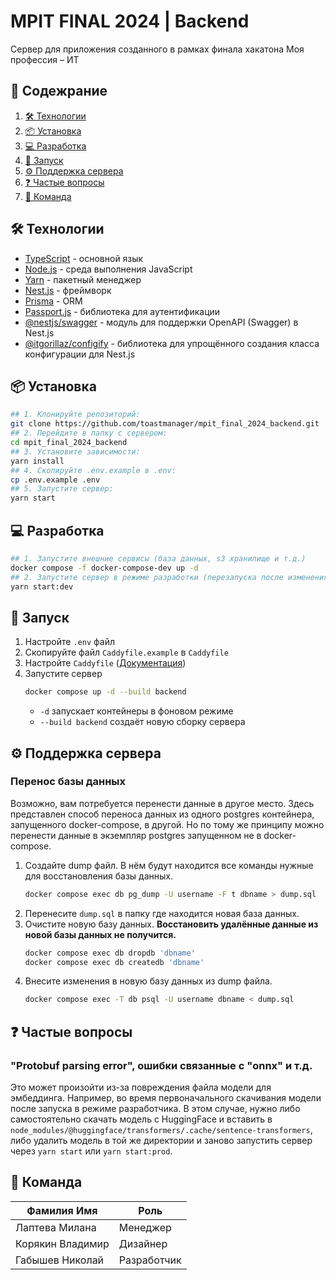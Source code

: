 # MPIT FINAL 2024 | Backend

Сервер для приложения созданного в рамках финала хакатона Моя профессия – ИТ

## 📖 Содежрание

1. [🛠 Технологии](#-технологии)
2. [📦 Установка](#-установка)
3. [💻 Разработка](#-разработка)
4. [🔧 Запуск](#-запуск)
5. [⚙️ Поддержка сервера](#️-поддержка-сервера)
6. [❓ Частые вопросы](#️-частые-вопросы)
7. [🤝 Команда](#-команда)

## 🛠 Технологии

- [TypeScript](https://www.typescriptlang.org/) - основной язык
- [Node.js](https://nodejs.org) - среда выполнения JavaScript
- [Yarn](https://yarnpkg.com/) - пакетный менеджер
- [Nest.js](https://nestjs.com/) - фреймворк
- [Prisma](https://www.prisma.io/) - ORM
- [Passport.js](https://www.prisma.io/) - библиотека для аутентификации
- [@nestjs/swagger](https://github.com/nestjs/swagger) - модуль для поддержки OpenAPI (Swagger) в Nest.js
- [@itgorillaz/configify](https://github.com/it-gorillaz/configify) - библиотека для упрощённого создания класса конфигурации для Nest.js

## 📦 Установка

```bash
## 1. Клонируйте репозиторий:
git clone https://github.com/toastmanager/mpit_final_2024_backend.git
## 2. Перейдите в папку с сервером:
cd mpit_final_2024_backend
## 3. Установите зависимости:
yarn install
## 4. Скопируйте .env.example в .env:
cp .env.example .env
## 5. Запустите сервер:
yarn start
```

## 💻 Разработка

```bash
## 1. Запустите внешние сервисы (база данных, s3 хранилище и т.д.)
docker compose -f docker-compose-dev up -d
## 2. Запустите сервер в режиме разработки (перезапуска после изменения файлов)
yarn start:dev
```

## 🔧 Запуск

1. Настройте `.env` файл
2. Скопируйте файл `Caddyfile.example` в `Caddyfile`
3. Настройте `Caddyfile` ([Документация](https://caddyserver.com/docs/caddyfile))
4. Запустите сервер
   ```bash
   docker compose up -d --build backend
   ```
   - `-d` запускает контейнеры в фоновом режиме
   - `--build backend` создаёт новую сборку сервера

## ⚙️ Поддержка сервера

### Перенос базы данных

Возможно, вам потребуется перенести данные в другое место. Здесь представлен способ переноса данных из одного postgres контейнера, запущенного docker-compose, в другой. Но по тому же принципу можно перенести данные в экземпляр postgres запущенном не в docker-compose.

1. Создайте dump файл. В нём будут находится все команды нужные для восстановления базы данных.
   ```bash
   docker compose exec db pg_dump -U username -F t dbname > dump.sql
   ```
2. Перенесите `dump.sql` в папку где находится новая база данных.
3. Очистите новую базу данных. **Восстановить удалённые данные из новой базы данных не получится.**
   ```bash
   docker compose exec db dropdb 'dbname'
   docker compose exec db createdb 'dbname'
   ```
4. Внесите изменения в новую базу данных из dump файла.
   ```bash
   docker compose exec -T db psql -U username dbname < dump.sql
   ```

## ❓ Частые вопросы

### "Protobuf parsing error", ошибки связанные с "onnx" и т.д.

Это может произойти из-за повреждения файла модели для эмбеддинга. Например, во время первоначального скачивания модели после запуска в режиме разработчика. В этом случае, нужно либо самостоятельно скачать модель с HuggingFace и вставить в `node_modules/@huggingface/transformers/.cache/sentence-transformers`, либо удалить модель в той же директории и заново запустить сервер через `yarn start` или `yarn start:prod`.

## 🤝 Команда

| Фамилия Имя      | Роль        |
| ---------------- | ----------- |
| Лаптева Милана   | Менеджер    |
| Корякин Владимир | Дизайнер    |
| Габышев Николай  | Разработчик |
